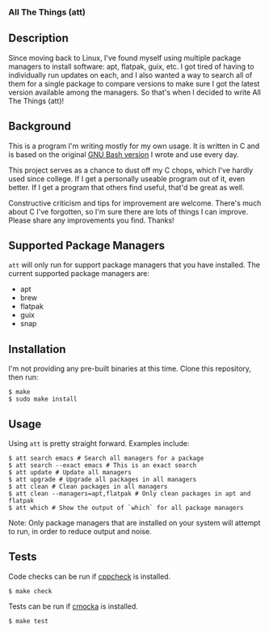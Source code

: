 ### All The Things (att)

## Description
Since moving back to Linux, I've found myself using multiple package managers to install software: apt, flatpak, guix, etc. I got tired of having to individually run updates on each, and I also wanted a way to search all of them for a single package to compare versions to make sure I got the latest version available among the managers. So that's when I decided to write All The Things (att)!

## Background
This is a program I'm writing mostly for my own usage. It is written in C and is based on the original [GNU Bash version](https://gist.github.com/echosa/390b968093c37e459ec38cd510d30de0) I wrote and use every day.

This project serves as a chance to dust off my C chops, which I've hardly used since college. If I get a personally useable program out of it, even better. If I get a program that others find useful, that'd be great as well.

Constructive criticism and tips for improvement are welcome. There's much about C I've forgotten, so I'm sure there are lots of things I can improve. Please share any improvements you find. Thanks!

## Supported Package Managers

`att` will only run for support package managers that you have installed. The current supported package managers are:
- apt
- brew
- flatpak
- guix
- snap

## Installation
I'm not providing any pre-built binaries at this time. Clone this repository, then run:
```
$ make
$ sudo make install
```

## Usage
Using `att` is pretty straight forward. Examples include:

```
$ att search emacs # Search all managers for a package
$ att search --exact emacs # This is an exact search
$ att update # Update all managers
$ att upgrade # Upgrade all packages in all managers
$ att clean # Clean packages in all managers
$ att clean --managers=apt,flatpak # Only clean packages in apt and flatpak
$ att which # Show the output of `which` for all package managers
```

Note: Only package managers that are installed on your system will attempt to run, in order to reduce output and noise.

## Tests
Code checks can be run if [cppcheck](http://cppcheck.sourceforge.net/) is installed.
```
$ make check
```
Tests can be run if [cmocka](https://cmocka.org) is installed.
```
$ make test
```

